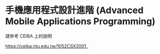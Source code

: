 # 手機應用程式設計進階 \(Advanced Mobile Applications Programming\)

請參考 CEIBA 上的說明

https://ceiba.ntu.edu.tw/1052CSX2001_


